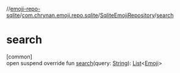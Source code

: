//[emoji-repo-sqlite](../../../index.md)/[com.chrynan.emoji.repo.sqlite](../index.md)/[SqliteEmojiRepository](index.md)/[search](search.md)

# search

[common]\
open suspend override fun [search](search.md)(query: [String](https://kotlinlang.org/api/latest/jvm/stdlib/kotlin/-string/index.html)): [List](https://kotlinlang.org/api/latest/jvm/stdlib/kotlin.collections/-list/index.html)&lt;[Emoji](../../../../emoji-core/emoji-core/com.chrynan.emoji.core/-emoji/index.md)&gt;
